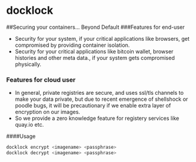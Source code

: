 docklock
========
##Securing your containers... Beyond Default
###Features for end-user 
- Security for your system, if your critical applications like browsers, get compromised by providing container isolation.  
- Security for your critical applications like bitcoin wallet, browser histories and other meta data., if your system gets compromised physically. 

### Features for cloud user 
- In general, private registries are secure, and uses ssl/tls channels to make your data private, but due to recent emergence of shellshock or poodle bugs, it will be precautionary if we enable extra layer of encryption on our images. 
- So we provide a zero knowledge feature for registery services like quay.io etc.
 

####Usage 
```bash 
docklock encrypt <imagename> <passphrase>
docklock decrypt <imagename> <passphrase>
```	
